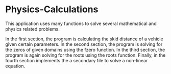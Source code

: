 # Physics-Calculations
This application uses many functions to solve several mathematical and physics related problems. 

In the first section, the program is calculating the skid distance of a vehicle given certain parameters. 
In the second section, the program is solving for the zeros of given domains using the fzero function. 
In the third section, the program is again solving for the roots using the roots function. 
Finally, in the fourth section implements the a secondary file to solve a non-linear equation. 
